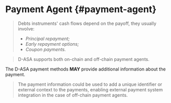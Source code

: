 # Payment Agent {#payment-agent}

> Debts instruments' cash flows depend on the payoff, they usually involve:
>
> - *Principal repayment;*
> - *Early repayment options;*
> - *Coupon payments.*

> D-ASA supports both on-chain and off-chain payment agents.

The D-ASA payment methods **MAY** provide additional information about the payment.

> The payment information could be used to add a unique identifier or external context
> to the payments, enabling external payment system integration in the case of off-chain
> payment agents.
